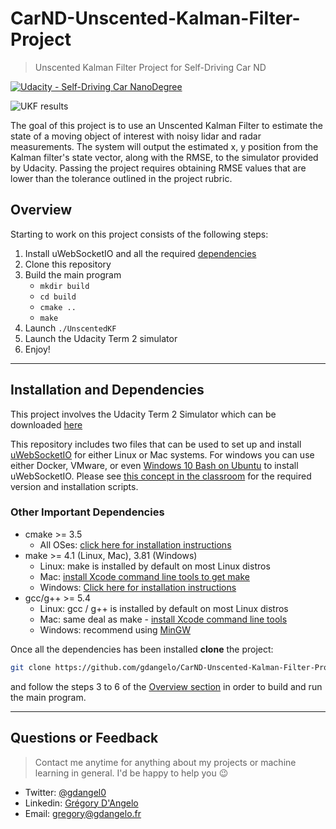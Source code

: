 # CarND-Unscented-Kalman-Filter-Project

> Unscented Kalman Filter Project for Self-Driving Car ND

[![Udacity - Self-Driving Car NanoDegree](https://s3.amazonaws.com/udacity-sdc/github/shield-carnd.svg)](http://www.udacity.com/drive)

![UKF results](https://user-images.githubusercontent.com/4352286/37217276-1f18d5f0-238b-11e8-9d1a-d686384e28e7.png)

The goal of this project is to use an Unscented Kalman Filter to estimate the state of a moving object of interest with noisy lidar and radar measurements. The system will output the estimated x, y position from the Kalman filter's state vector, along with the RMSE, to the simulator provided by Udacity. Passing the project requires obtaining RMSE values that are lower than the tolerance outlined in the project rubric.

## Overview
Starting to work on this project consists of the following steps:


1. Install uWebSocketIO and all the required [dependencies](#installation-and-dependencies)
2. Clone this repository
3. Build the main program 
    - `mkdir build`
    - `cd build`
    - `cmake ..`
    - `make`
4. Launch `./UnscentedKF`
5. Launch the Udacity Term 2 simulator
6. Enjoy!

---

## Installation and Dependencies

This project involves the Udacity Term 2 Simulator which can be downloaded [here](https://github.com/udacity/self-driving-car-sim/releases)

This repository includes two files that can be used to set up and install [uWebSocketIO](https://github.com/uWebSockets/uWebSockets) for either Linux or Mac systems. For windows you can use either Docker, VMware, or even [Windows 10 Bash on Ubuntu](https://www.howtogeek.com/249966/how-to-install-and-use-the-linux-bash-shell-on-windows-10/) to install uWebSocketIO. Please see [this concept in the classroom](https://classroom.udacity.com/nanodegrees/nd013/parts/40f38239-66b6-46ec-ae68-03afd8a601c8/modules/0949fca6-b379-42af-a919-ee50aa304e6a/lessons/f758c44c-5e40-4e01-93b5-1a82aa4e044f/concepts/16cf4a78-4fc7-49e1-8621-3450ca938b77) for the required version and installation scripts.

### Other Important Dependencies

* cmake >= 3.5
  * All OSes: [click here for installation instructions](https://cmake.org/install/)
* make >= 4.1 (Linux, Mac), 3.81 (Windows)
  * Linux: make is installed by default on most Linux distros
  * Mac: [install Xcode command line tools to get make](https://developer.apple.com/xcode/features/)
  * Windows: [Click here for installation instructions](http://gnuwin32.sourceforge.net/packages/make.htm)
* gcc/g++ >= 5.4
  * Linux: gcc / g++ is installed by default on most Linux distros
  * Mac: same deal as make - [install Xcode command line tools](https://developer.apple.com/xcode/features/)
  * Windows: recommend using [MinGW](http://www.mingw.org/)
  
Once all the dependencies has been installed **clone** the project:

```sh
git clone https://github.com/gdangelo/CarND-Unscented-Kalman-Filter-Project/
```

and follow the steps 3 to 6 of the [Overview section](#overview) in order to build and run the main program.
  
---

## Questions or Feedback

> Contact me anytime for anything about my projects or machine learning in general. I'd be happy to help you :wink:

* Twitter: [@gdangel0](https://twitter.com/gdangel0)
* Linkedin: [Grégory D'Angelo](https://www.linkedin.com/in/gregorydangelo)
* Email: [gregory@gdangelo.fr](mailto:gregory@gdangelo.fr)



